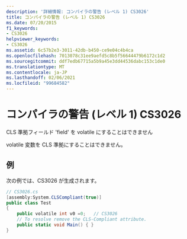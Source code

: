 ```yaml
---
description: '詳細情報: コンパイラの警告 (レベル 1) CS3026'
title: コンパイラの警告 (レベル 1) CS3026
ms.date: 07/20/2015
f1_keywords:
- CS3026
helpviewer_keywords:
- CS3026
ms.assetid: 6c57b2e3-3011-42db-b450-ce9e04c4b4ca
ms.openlocfilehash: 7013078c31ee9aefd5c8b5f56644479b6172c1d2
ms.sourcegitcommit: ddf7edb67715a5b9a45e3dd44536dabc153c1de0
ms.translationtype: MT
ms.contentlocale: ja-JP
ms.lasthandoff: 02/06/2021
ms.locfileid: "99684582"
---
```

# <a name="compiler-warning-level-1-cs3026"></a>コンパイラの警告 (レベル 1) CS3026

CLS 準拠フィールド 'field' を volatile にすることはできません

volatile 変数を CLS 準拠にすることはできません。

## <a name="example"></a>例

次の例では、CS3026 が生成されます。

```csharp
// CS3026.cs
[assembly:System.CLSCompliant(true)]
public class Test
{
    public volatile int v0 =0;   // CS3026
    // To resolve remove the CLS-Compliant attribute.
    public static void Main() { }
}
```
